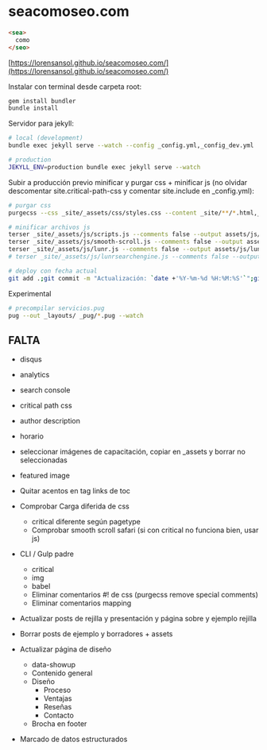 # seacomoseo.com

```html
<sea>
  como
</seo>
````

[https://lorensansol.github.io/seacomoseo.com/](https://lorensansol.github.io/seacomoseo.com/)

Instalar con terminal desde carpeta root:

```bash
gem install bundler
bundle install
```

Servidor para jekyll:

```bash
# local (development)
bundle exec jekyll serve --watch --config _config.yml,_config_dev.yml

# production
JEKYLL_ENV=production bundle exec jekyll serve --watch
```

Subir a producción previo minificar y purgar css + minificar js (no olvidar descomentar site.critical-path-css y comentar site.include en \_config.yml):

```bash
# purgar css
purgecss --css _site/_assets/css/styles.css --content _site/**/*.html,_site/assets/js/*.js --output assets/css/

# minificar archivos js
terser _site/_assets/js/scripts.js --comments false --output assets/js/scripts.js
terser _site/_assets/js/smooth-scroll.js --comments false --output assets/js/smooth-scroll.js
terser _site/_assets/js/lunr.js --comments false --output assets/js/lunr.js
# terser _site/_assets/js/lunrsearchengine.js --comments false --output assets/js/lunrsearchengine.js

# deploy con fecha actual
git add .;git commit -m "Actualización: `date +'%Y-%m-%d %H:%M:%S'`";git push
```

Experimental

```bash
# precompilar servicios.pug
pug --out _layouts/ _pug/*.pug --watch
```

## FALTA

- disqus
- analytics
- search console
- critical path css
- author description
- horario
- seleccionar imágenes de capacitación, copiar en _assets y borrar no seleccionadas
- featured image

- Quitar acentos en tag links de toc
- Comprobar Carga diferida de css
  - critical diferente según pagetype
  - Comprobar smooth scroll safari (si con critical no funciona bien, usar js)

- CLI / Gulp padre
  - critical
  - img
  - babel
  - Eliminar comentarios #! de css (purgecss remove special comments)
  - Eliminar comentarios mapping

- Actualizar posts de rejilla y presentación y página sobre y ejemplo rejilla
- Borrar posts de ejemplo y borradores + assets
- Actualizar página de diseño
  - data-showup
  - Contenido general
  - Diseño
    - Proceso
    - Ventajas
    - Reseñas
    - Contacto
  - Brocha en footer
- Marcado de datos estructurados
